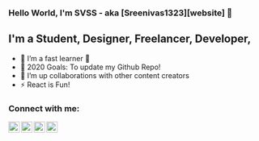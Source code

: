 ### Hello World, I'm SVSS - aka [Sreenivas1323][website] 👋

## I'm a Student, Designer, Freelancer, Developer,

- 🌱 I’m a fast learner 🤣
- 🥅 2020 Goals: To update my Github Repo!
- 👯 I’m up collaborations with other content creators
- ⚡ React is Fun!

### Connect with me:

[<img align="left" alt="ssaisreenivas | Twitter" width="22px" src="https://cdn.jsdelivr.net/npm/simple-icons@v3/icons/twitter.svg" />][twitter]
[<img align="left" alt="Veerabhadra Sai Sreenivas Sonthena | LinkedIn" width="22px" src="https://cdn.jsdelivr.net/npm/simple-icons@v3/icons/linkedin.svg" />][linkedin]
[<img align="left" alt="sonthena1301 | Instagram" width="22px" src="https://cdn.jsdelivr.net/npm/simple-icons@v3/icons/instagram.svg" />][instagram]
[<img align="left" alt="sonthena1301 | 500px" width="22px" src="https://cdn.jsdelivr.net/npm/simple-icons@v3/icons/500px.svg" />][500px]

<br />
<br />

</details>

[twitter]: https://twitter.com/ssaisreenivas
[500px]: https://500px.com/ssaisreenivas
[instagram]: https://instagram.com/sonthena1301
[linkedin]: https://www.linkedin.com/in/veerabhadra-sai-sreenivas-sonthena/
